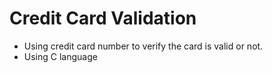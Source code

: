 # Credit Card Validation

- Using credit card number to verify the card is valid or not.
- Using C language
